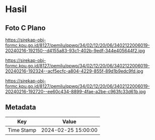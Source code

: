 # Hasil

## Foto C Plano

https://sirekap-obj-formc.kpu.go.id/8127/pemilu/ppwp/34/02/12/20/06/3402122006019-20240216-192150--d4155a83-93c1-402b-9edf-344e405644f2.jpg

https://sirekap-obj-formc.kpu.go.id/8127/pemilu/ppwp/34/02/12/20/06/3402122006019-20240216-192324--acf5ecfc-a804-4229-855f-89d1b9edc9fd.jpg

https://sirekap-obj-formc.kpu.go.id/8127/pemilu/ppwp/34/02/12/20/06/3402122006019-20240216-192720--ee60c434-8899-4fae-a2be-c963fc33d61b.jpg


## Metadata

| Key        | Value               |
| ---------- | ------------------- |
| Time Stamp | 2024-02-25 15:00:00 |



